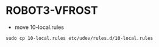 # ROBOT3-VFROST
- move 10-local.rules 
```
sudo cp 10-local.rules etc/udev/rules.d/10-local.rules
```
